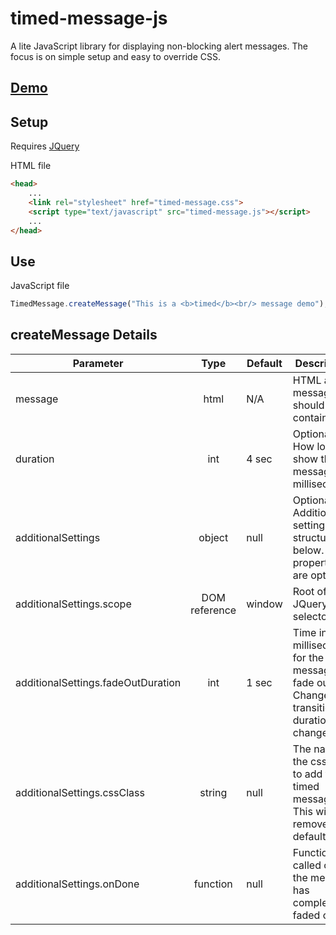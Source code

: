 # timed-message-js

A lite JavaScript library for displaying non-blocking alert messages.  The focus is on simple setup and easy to override CSS.

## [Demo](http://jeffsallans.github.io/timed-message-js)

## Setup

Requires [JQuery](http://jquery.com/)

HTML file
```html
<head>
	...
	<link rel="stylesheet" href="timed-message.css">
	<script type="text/javascript" src="timed-message.js"></script>
	...
</head>
```

## Use

JavaScript file
```javascript
TimedMessage.createMessage("This is a <b>timed</b><br/> message demo");
```

## createMessage Details

| Parameter | Type | Default | Description |
| --------- |:----:| ------- | ---- |
| message | html | N/A | HTML alert message should contain
| duration | int | 4 sec | Optional. How long to show the message in milliseconds.
| additionalSettings | object | null | Optional. Additional settings with structure below. All properties are optional.
| additionalSettings.scope | DOM reference | window | Root of JQuery selector.
| additionalSettings.fadeOutDuration | int | 1 sec | Time in milliseconds for the message to fade out.  Change if transition duration change.
| additionalSettings.cssClass | string | null | The name of the css class to add to the timed message.  This will also remove default css.
| additionalSettings.onDone | function | null | Function called once the message has completely faded out.